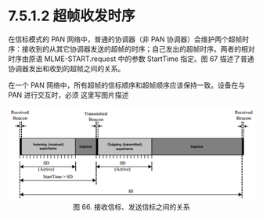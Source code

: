 # 7.5.1.2 超帧收发时序

在信标模式的 PAN 网络中，普通的协调器（非 PAN 协调器）会维护两个超帧时序：接收到的从其它协调器发送的超帧的时序；自己发出的超帧时序。两者的相对时序由原语 MLME-START.request 中的参数 StartTime 指定。图 67 描述了普通协调器发出和收到的超帧之间的关系。

在一个 PAN 网络中，所有超帧的信标顺序和超帧顺序应该保持一致。设备在与 PAN 进行交互时，必须
这里写图片描述

<center><img src="../images/Image 67.png"/></center>
<center>图 66. 接收信标、发送信标之间的关系</center>